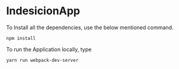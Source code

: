 # IndesicionApp


To Install all the dependencies, use the below mentioned command.
```
npm install
```

To run the Application locally, type
```
yarn run webpack-dev-server
```

